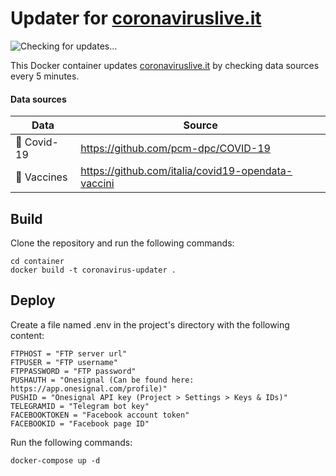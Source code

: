 
# Updater for [coronaviruslive.it](https://coronaviruslive.it)
![Checking for updates...](https://github.com/Sasso0101/coronavirus-updater/workflows/Checking%20for%20updates.../badge.svg)

This Docker container updates [coronaviruslive.it](https://coronaviruslive.it) by checking data sources every 5 minutes.

#### Data sources
|Data|Source  |
|--|--|
| 🦠 Covid-19 | https://github.com/pcm-dpc/COVID-19 |
| 💉 Vaccines | https://github.com/italia/covid19-opendata-vaccini |

## Build 
Clone the repository and run the following commands:

	cd container
	docker build -t coronavirus-updater .

## Deploy 
Create a file named .env in the project's directory with the following content:

	FTPHOST = "FTP server url"
	FTPUSER = "FTP username"
	FTPPASSWORD = "FTP password"
	PUSHAUTH = "Onesignal (Can be found here: https://app.onesignal.com/profile)"
	PUSHID = "Onesignal API key (Project > Settings > Keys & IDs)"
	TELEGRAMID = "Telegram bot key"
	FACEBOOKTOKEN = "Facebook account token"
	FACEBOOKID = "Facebook page ID"

Run the following commands:

    docker-compose up -d
